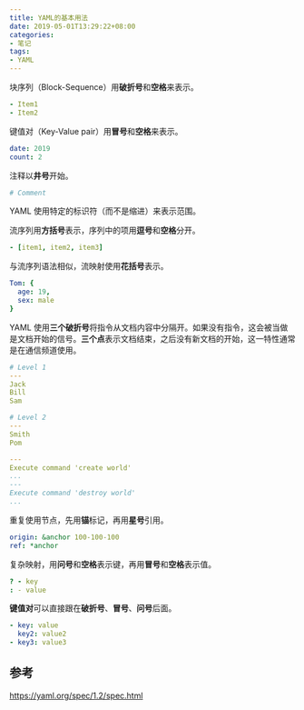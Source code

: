 ```yaml
---
title: YAML的基本用法
date: 2019-05-01T13:29:22+08:00
categories: 
- 笔记
tags: 
- YAML
---
```




块序列（Block-Sequence）用**破折号**和**空格**来表示。

```yaml
- Item1
- Item2
```

键值对（Key-Value pair）用**冒号**和**空格**来表示。

```yaml
date: 2019
count: 2
```

注释以**井号**开始。

```yaml
# Comment
```

YAML 使用特定的标识符（而不是缩进）来表示范围。

流序列用**方括号**表示，序列中的项用**逗号**和**空格**分开。

```yaml
- [item1, item2, item3]
```

与流序列语法相似，流映射使用**花括号**表示。

```yaml
Tom: {
  age: 19,
  sex: male
}
```

YAML 使用**三个破折号**将指令从文档内容中分隔开。如果没有指令，这会被当做是文档开始的信号。**三个点**表示文档结束，之后没有新文档的开始，这一特性通常是在通信频道使用。

```yaml
# Level 1
---
Jack
Bill
Sam

# Level 2
---
Smith
Pom
```

```yaml
---
Execute command 'create world'
...
---
Execute command 'destroy world'
...
```

重复使用节点，先用**锚**标记，再用**星号**引用。

```yaml
origin: &anchor 100-100-100
ref: *anchor
```

复杂映射，用**问号**和**空格**表示键，再用**冒号**和**空格**表示值。

```yaml
? - key
: - value
```

**键值对**可以直接跟在**破折号**、**冒号**、**问号**后面。

```yaml
- key: value
  key2: value2
- key3: value3
```

## 参考

<https://yaml.org/spec/1.2/spec.html>
